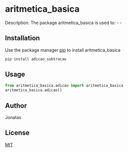 # aritmetica_basica

Description. 
The package aritmetica_basica is used to:
	- 
	-

## Installation

Use the package manager [pip](https://pip.pypa.io/en/stable/) to install aritmetica_basica

```bash
pip install adicao_subtracao
```

## Usage

```python
from aritmetica_basica.adicao import aritmetica_basica
aritmetica_basica.adicao()
```

## Author
Jonatas

## License
[MIT](https://choosealicense.com/licenses/mit/)